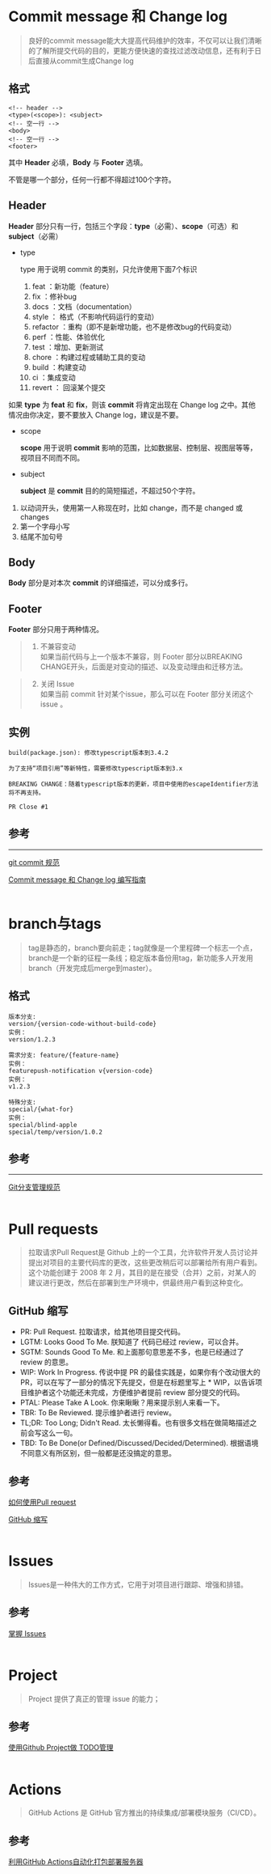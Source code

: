 # Commit message 和 Change log
> 良好的commit message能大大提高代码维护的效率，不仅可以让我们清晰的了解所提交代码的目的，更能方便快速的查找过滤改动信息，还有利于日后直接从commit生成Change log
## 格式
```
<!-- header -->
<type>(<scope>): <subject>
<!-- 空一行 -->
<body>
<!-- 空一行 -->
<footer>
```
其中 **Header** 必填，**Body** 与 **Footer** 选填。

不管是哪一个部分，任何一行都不得超过100个字符。

## Header
**Header** 部分只有一行，包括三个字段：**type**（必需）、**scope**（可选）和 **subject**（必需）

* type

    type 用于说明 commit 的类别，只允许使用下面7个标识

    1. feat ：新功能（feature）
    2. fix ：修补bug
    3. docs ：文档（documentation）
    4. style ： 格式（不影响代码运行的变动）
    5. refactor ：重构（即不是新增功能，也不是修改bug的代码变动）
    6. perf ：性能、体验优化
    7. test ：增加、更新测试
    8. chore ：构建过程或辅助工具的变动
    9. build ：构建变动
    10. ci ：集成变动
    11. revert ： 回滚某个提交
    
如果 **type** 为 **feat** 和 **fix**，则该 **commit** 将肯定出现在 Change log 之中。其他情况由你决定，要不要放入 Change log，建议是不要。

* scope

    **scope** 用于说明 **commit** 影响的范围，比如数据层、控制层、视图层等等，视项目不同而不同。

* subject

    **subject** 是 **commit** 目的的简短描述，不超过50个字符。

1. 以动词开头，使用第一人称现在时，比如 change，而不是 changed 或 changes
2. 第一个字母小写
3. 结尾不加句号

## Body
**Body** 部分是对本次 **commit** 的详细描述，可以分成多行。


## Footer
**Footer** 部分只用于两种情况。
>1. 不兼容变动<br>
如果当前代码与上一个版本不兼容，则 Footer 部分以BREAKING CHANGE开头，后面是对变动的描述、以及变动理由和迁移方法。

>2. 关闭 Issue<br>
如果当前 commit 针对某个issue，那么可以在 Footer 部分关闭这个 issue 。
## 实例
```
build(package.json): 修改typescript版本到3.4.2

为了支持“项目引用”等新特性，需要修改typescript版本到3.x

BREAKING CHANGE：随着typescript版本的更新，项目中使用的escapeIdentifier方法将不再支持。

PR Close #1
```
## 参考
----
[git commit 规范](https://xrkffgg.js.cool/Knotes/standard/#_1-2-git-commit-%E8%A7%84%E8%8C%83)

[Commit message 和 Change log 编写指南](https://www.ruanyifeng.com/blog/2016/01/commit_message_change_log.html)
<br/>
<br/>

# branch与tags
> tag是静态的，branch要向前走；tag就像是一个里程碑一个标志一个点，branch是一个新的征程一条线；稳定版本备份用tag，新功能多人开发用branch（开发完成后merge到master）。
## 格式
```
版本分支: 
version/{version-code-without-build-code}
实例：
version/1.2.3

需求分支: feature/{feature-name}
实例：
featurepush-notification v{version-code}
实例：
v1.2.3

特殊分支: 
special/{what-for}
实例：
special/blind-apple
special/temp/version/1.0.2
```
## 参考
----
[Git分支管理规范](https://blog.csdn.net/hursing/article/details/78789204)
<br/>
<br/>

# Pull requests
>拉取请求Pull Request是 Github 上的一个工具，允许软件开发人员讨论并提出对项目的主要代码库的更改，这些更改稍后可以部署给所有用户看到。这个功能创建于 2008 年 2 月，其目的是在接受（合并）之前，对某人的建议进行更改，然后在部署到生产环境中，供最终用户看到这种变化。
## GitHub 缩写
* PR: Pull Request. 拉取请求，给其他项目提交代码。
* LGTM: Looks Good To Me. 朕知道了 代码已经过 review，可以合并。
* SGTM: Sounds Good To Me. 和上面那句意思差不多，也是已经通过了 review 的意思。
* WIP: Work In Progress. 传说中提 PR 的最佳实践是，如果你有个改动很大的 PR，可以在写了一部分的情况下先提交，但是在标题里写上 * WIP，以告诉项目维护者这个功能还未完成，方便维护者提前 review 部分提交的代码。
* PTAL: Please Take A Look. 你来瞅瞅？用来提示别人来看一下。
* TBR: To Be Reviewed. 提示维护者进行 review。
* TL;DR: Too Long; Didn't Read. 太长懒得看。也有很多文档在做简略描述之前会写这么一句。
* TBD: To Be Done(or Defined/Discussed/Decided/Determined). 根据语境不同意义有所区别，但一般都是还没搞定的意思。

## 参考
[如何使用Pull request](https://blog.csdn.net/qq_39375237/article/details/109832043)

[GitHub 缩写](https://xrkffgg.js.cool/Knotes/standard/#_1-3-github-%E7%BC%A9%E5%86%99)
<br/>
<br/>

# Issues
> Issues是一种伟大的工作方式，它用于对项目进行跟踪、增强和排错。
## 参考
[掌握 Issues](https://blog.csdn.net/qq_38970783/article/details/90381347)
<br/>
<br/>

# Project
> Project 提供了真正的管理 issue 的能力；
## 参考
[使用Github Project做 TODO管理](https://blog.csdn.net/euphorias/article/details/105509508)
<br/>
<br/>

# Actions
> GitHub Actions 是 GitHub 官方推出的持续集成/部署模块服务（CI/CD）。
## 参考
[利用GitHub Actions自动化打包部署服务器](https://blog.csdn.net/qq_35374262/article/details/108127204)